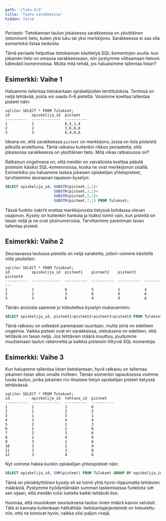 ```yaml
---
path: '/luku-5/2'
title: 'Tieto sarakkeissa'
hidden: false
---
```


*Periaate*:
Tietokannan taulun jokaisessa sarakkeessa on
_yksittäinen_ (_atominen_) tieto,
kuten yksi luku tai yksi merkkijono.
Sarakkeessa ei saa olla esimerkiksi listaa tiedoista.

Tämä periaate helpottaa tietokannan käsittelyä
SQL-komentojen avulla:
kun jokainen tieto on omassa sarakkeessaan,
niin pystymme viittaamaan tietoon kätevästi komennoissa.
Mutta mitä tehdä, jos haluaisimme tallentaa listan?

## Esimerkki: Vaihe 1

Haluamme tallentaa tietokantaan opiskelijoiden tenttituloksia.
Tentissä on neljä tehtävää, joista voi saada 0–6 pistettä.
Voisimme koettaa tallentaa pisteet näin:

```x
sqlite> SELECT * FROM Tulokset;
id          opiskelija_id  pisteet   
----------  -------------  ----------
1           1              6,5,1,4   
2           2              3,6,6,6   
3           3              6,4,0,6  
```

Ideana on, että sarakkeessa `pisteet` on merkkijono,
jossa on lista pisteistä pilkuilla erotettuina.
Tämä ratkaisu kuitenkin rikkoo periaatetta, että jokaisessa sarakkeessa
on yksittäinen tieto. Mitä vikaa ratkaisussa on?

Ratkaisun ongelmana on, että meidän on vaivalloista koettaa
päästä pisteisiin käsiksi SQL-komennoissa,
koska ne ovat merkkijonon sisällä.
Esimerkiksi jos haluamme laskea jokaisen opiskelijan yhteispisteet,
tarvitsemme seuraavan tapaisen kyselyn:

```sql
SELECT opiskelija_id, SUBSTR(pisteet,1,1)+
                      SUBSTR(pisteet,3,1)+
                      SUBSTR(pisteet,5,1)+
                      SUBSTR(pisteet,7,1) FROM Tulokset;
```

Tässä funktio `SUBSTR` erottaa merkkijonosta tietyssä kohdassa
olevan osajonon.
Kysely on kuitenkin hankala ja lisäksi toimii vain,
kun pisteitä on tasan neljä ja ne ovat yksinumeroisia.
Tarvitsemme paremman tavan tallentaa pisteet.

## Esimerkki: Vaihe 2

Seuraavassa taulussa pisteille on neljä saraketta,
jolloin voimme käsitellä niitä yksitellen:

```x
sqlite> SELECT * FROM Tulokset;
id          opiskelija_id  pisteet1    pisteet2    pisteet3    pisteet4  
----------  -------------  ----------  ----------  ----------  ----------
1           1              6           5           1           4         
2           2              3           6           6           6         
3           3              6           4           0           6     
```

Tämän ansiosta saamme jo toteutettua kyselyn mukavammin:

```sql
SELECT opiskelija_id, pisteet1+pisteet2+pisteet3+pisteet4 FROM Tulokset;
```

Tämä ratkaisu on selkeästi parempaan suuntaan,
mutta siinä on edelleen ongelmia.
Vaikka pisteet ovat eri sarakkeissa,
oletuksena on edelleen, että tehtäviä on tasan neljä.
Jos tehtävien määrä muuttuu, joudumme muuttamaan taulun rakennetta
ja kaikkia pisteisiin liittyviä SQL-komentoja.

## Esimerkki: Vaihe 3

Kun haluamme tallentaa listan tietokantaan, hyvä ratkaisu on tallentaa
jokainen listan alkio omalle rivilleen.
Tämän esimerkin tapauksessa voimme luoda taulun,
jonka jokainen rivi ilmaisee tietyn opiskelijan pisteet tietyssä tehtävässä:

```x
sqlite> SELECT * FROM Tulokset;
id          opiskelija_id  tehtava_id  pisteet   
----------  -------------  ----------  ----------
1           1              1           6         
2           1              2           5         
3           1              3           1         
4           1              4           4         
5           2              1           3         
6           2              2           6         
7           2              3           6         
8           2              4           6         
9           3              1           6         
10          3              2           4         
11          3              3           0         
12          3              4           6
```

Nyt voimme hakea kunkin opiskelijan yhteispisteet näin:

```sql
SELECT opiskelija_id, SUM(pisteet) FROM Tulokset GROUP BY opiskelija_id;
```

Tämä on _yleiskäyttöinen_ kysely eli se toimii yhtä hyvin
riippumatta tehtävien määrästä.
Pystymme hyödyntämään summan laskemisessa funktiota `SUM`
sen sijaan, että meidän tulisi luetella kaikki tehtävät itse.

Huomaa, että muutoksen seurauksena taulun rivien määrä kasvoi selvästi.
Tätä ei kannata kuitenkaan hätkähtää:
tietokantajärjestelmät on toteutettu niin,
että ne toimivat hyvin, vaikka olisi paljon rivejä.
